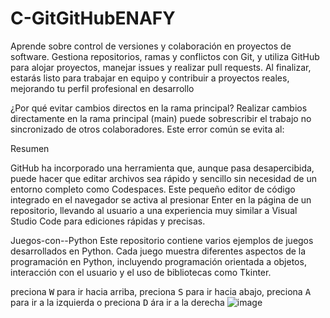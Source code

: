# C-GitGitHubENAFY

Aprende sobre control de versiones y colaboración en proyectos de software. Gestiona repositorios, ramas y conflictos con Git, y utiliza GitHub para alojar proyectos, manejar issues y realizar pull requests. Al finalizar, estarás listo para trabajar en equipo y contribuir a proyectos reales, mejorando tu perfil profesional en desarrollo 

¿Por qué evitar cambios directos en la rama principal?
Realizar cambios directamente en la rama principal (main) puede sobrescribir el trabajo no sincronizado de otros colaboradores. Este error común se evita al:

Resumen

GitHub ha incorporado una herramienta que, aunque pasa desapercibida, puede hacer que editar archivos sea rápido y sencillo sin necesidad de un entorno completo como Codespaces. Este pequeño editor de código integrado en el navegador se activa al presionar Enter en la página de un repositorio, llevando al usuario a una experiencia muy similar a Visual Studio Code para ediciones rápidas y precisas.

Juegos-con--Python
Este repositorio contiene varios ejemplos de juegos desarrollados en Python. Cada juego muestra diferentes aspectos de la programación en Python, incluyendo programación orientada a objetos, interacción con el usuario y el uso de bibliotecas como Tkinter.

preciona <kbd>W</kbd> para ir hacia arriba, preciona <kbd>S</kbd> para ir hacia abajo, preciona <kbd>A</kbd> para ir a la izquierda o preciona <kbd>D</kbd> ára ir a la derecha 
![image](https://github.com/user-attachments/assets/6b4f7dfa-9172-496a-b9c1-b6537a530ac5)
